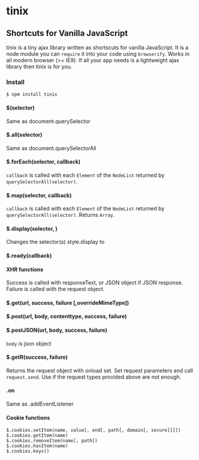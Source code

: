 # tinix

## Shortcuts for Vanilla JavaScript

tinix is a tiny ajax library written as shortscuts for vanilla JavaScript. It is a node module you can `require` it into your code using `browserify`. Works in all modern browser (>= IE9). If all your app needs is a lightweight ajax library then tinix is for you.

### Install
    $ npm install tinix        
#### $(selector)
Same as document.querySelector
#### $.all(selector)
Same as document.querySelectorAll
#### $.forEach(selector, callback)
`callback` is called with each `Element` of the `NodeList` returned by `querySelectorAll(selector)`.
#### $.map(selector, callback)
`callback` is called with each `Element` of the `NodeList` returned by `querySelectorAll(selector)`. Returns `Array`.  
#### $.display(selector, <display property>)
Changes the selector(s) style.display to <display property>
#### $.ready(callback)
#### XHR functions
Success is called with responseText, or JSON object if JSON response. Failure is called with the request object.
#### $.get(url, success, failure [,overrideMimeType])  
#### $.post(url, body, contenttype, success, failure)
#### $.postJSON(url, body, success, failure)
`body` is json object
#### $.getR(success, failure)
Returns the request object with onload set. Set request parameters and call `request.send`. Use if the request types provided above are not enough.
#### <Element>.on
Same as <Element>.addEventListener 
#### Cookie functions
    $.cookies.setItem(name, value[, end[, path[, domain[, secure]]]])
    $.cookies.getItem(name)
    $.cookies.removeItem(name[, path])
    $.cookies.hasItem(name)
    $.cookies.keys() 
    
    